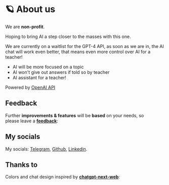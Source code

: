 # 🪐 About us

We are **non-profit**.

Hoping to bring AI a step closer to the masses with this one.

We are currently on a waitlist for the GPT-4 API, as soon as we are in, the AI chat will work even better, that means even more control over AI for a teacher!
* AI will be more focused on a topic
* AI won't give out answers if told so by teacher
* AI assistant for a teacher!

Powered by [OpenAI API](https://platform.openai.com/)

## Feedback

Further **improvements & features** will be **based** on your needs, so   
please leave a **[feedback]()**:

## My socials

My socials: [Telegram](https://t.me/yeraassyl), [Github](https://github.com/yeraassyl), [Linkedin](https://linkedin.com/in/yerassyl). 



## Thanks to

Colors and chat design inspired by **[chatgpt-next-web](https://github.com/Yidadaa/ChatGPT-Next-Web)**:


